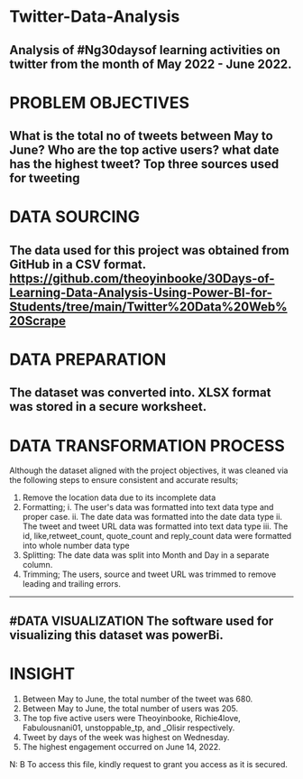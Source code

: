 # Twitter-Data-Analysis
Analysis of #Ng30daysof learning activities on twitter from the month of May 2022 - June 2022.
----
# PROBLEM OBJECTIVES
What is the total no of tweets between May to June?
Who are the top active users?
what date has the highest tweet?
Top three sources used for tweeting
----

# DATA SOURCING
The data used for this project was obtained from GitHub in a CSV format.
https://github.com/theoyinbooke/30Days-of-Learning-Data-Analysis-Using-Power-BI-for-Students/tree/main/Twitter%20Data%20Web%20Scrape
----

# DATA PREPARATION
The dataset was converted into. XLSX format was stored in a secure worksheet.
----

# DATA TRANSFORMATION PROCESS
Although the dataset aligned with the project objectives, it was cleaned via the following steps to ensure consistent and accurate results;
1. Remove the location data due to its incomplete data
2. Formatting;
i. The user's data was formatted into text data type and proper case.
ii. The date data was formatted into the date data type
ii. The tweet and tweet URL data was formatted into text data type
iii. The id, like,retweet_count, quote_count and reply_count data were formatted into whole number data type
3. Splitting: The date data was split into Month and Day in a separate column.
4. Trimming;  The users, source and tweet URL was trimmed to remove leading and trailing errors.
----

#DATA VISUALIZATION
The software used for visualizing this dataset was powerBi.
----

# INSIGHT
1. Between May to June, the total number of the tweet was 680.
2. Between May to June, the total number of users was 205.
3. The top five active users were Theoyinbooke, Richie4love, Fabulousnani01, unstoppable_tp, and _Olisir respectively.
4. Tweet by days of the week was highest on Wednesday.
5. The highest engagement occurred on June 14, 2022.

N: B To access this file, kindly request to grant you access as it is secured.

